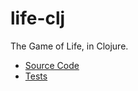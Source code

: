 # life-clj

The Game of Life, in Clojure.

* [Source Code](src/life_clj/core.clj)
* [Tests](src/life_clj/core_test.clj)
